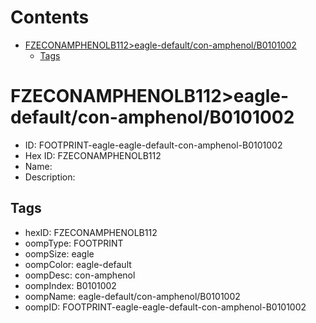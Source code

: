 



Contents
========

* [FZECONAMPHENOLB112>eagle-default/con-amphenol/B0101002](#fzeconamphenolb112eagle-defaultcon-amphenolb0101002)
	* [Tags](#tags)

# FZECONAMPHENOLB112>eagle-default/con-amphenol/B0101002

- ID: FOOTPRINT-eagle-eagle-default-con-amphenol-B0101002
- Hex ID: FZECONAMPHENOLB112
- Name: 
- Description: 

## Tags

- hexID: FZECONAMPHENOLB112
- oompType: FOOTPRINT
- oompSize: eagle
- oompColor: eagle-default
- oompDesc: con-amphenol
- oompIndex: B0101002
- oompName: eagle-default/con-amphenol/B0101002
- oompID: FOOTPRINT-eagle-eagle-default-con-amphenol-B0101002
